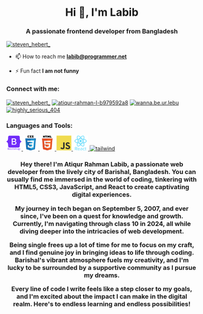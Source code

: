<h1 align="center">Hi 👋, I'm Labib</h1>
<h3 align="center">A passionate frontend developer from Bangladesh</h3>

<p align="left"> <a href="https://twitter.com/steven_hebert_" target="blank"><img src="https://img.shields.io/twitter/follow/steven_hebert_?logo=twitter&style=for-the-badge" alt="steven_hebert_" /></a> </p>

- 📫 How to reach me **labib@programmer.net**

- ⚡ Fun fact **I am not funny**

<h3 align="left">Connect with me:</h3>
<p align="left">
<a href="https://twitter.com/steven_hebert_" target="blank"><img align="center" src="https://raw.githubusercontent.com/rahuldkjain/github-profile-readme-generator/master/src/images/icons/Social/twitter.svg" alt="steven_hebert_" height="30" width="40" /></a>
<a href="https://linkedin.com/in/atiqur-rahman-l-b979592a8" target="blank"><img align="center" src="https://raw.githubusercontent.com/rahuldkjain/github-profile-readme-generator/master/src/images/icons/Social/linked-in-alt.svg" alt="atiqur-rahman-l-b979592a8" height="30" width="40" /></a>
<a href="https://fb.com/wanna.be.ur.lebu" target="blank"><img align="center" src="https://raw.githubusercontent.com/rahuldkjain/github-profile-readme-generator/master/src/images/icons/Social/facebook.svg" alt="wanna.be.ur.lebu" height="30" width="40" /></a>
<a href="https://instagram.com/highly_serious_404" target="blank"><img align="center" src="https://raw.githubusercontent.com/rahuldkjain/github-profile-readme-generator/master/src/images/icons/Social/instagram.svg" alt="highly_serious_404" height="30" width="40" /></a>
</p>

<h3 align="left">Languages and Tools:</h3>
<p align="left"> <a href="https://getbootstrap.com" target="_blank" rel="noreferrer"> <img src="https://raw.githubusercontent.com/devicons/devicon/master/icons/bootstrap/bootstrap-plain-wordmark.svg" alt="bootstrap" width="40" height="40"/> </a> <a href="https://www.w3schools.com/css/" target="_blank" rel="noreferrer"> <img src="https://raw.githubusercontent.com/devicons/devicon/master/icons/css3/css3-original-wordmark.svg" alt="css3" width="40" height="40"/> </a> <a href="https://www.w3.org/html/" target="_blank" rel="noreferrer"> <img src="https://raw.githubusercontent.com/devicons/devicon/master/icons/html5/html5-original-wordmark.svg" alt="html5" width="40" height="40"/> </a> <a href="https://developer.mozilla.org/en-US/docs/Web/JavaScript" target="_blank" rel="noreferrer"> <img src="https://raw.githubusercontent.com/devicons/devicon/master/icons/javascript/javascript-original.svg" alt="javascript" width="40" height="40"/> </a> <a href="https://reactjs.org/" target="_blank" rel="noreferrer"> <img src="https://raw.githubusercontent.com/devicons/devicon/master/icons/react/react-original-wordmark.svg" alt="react" width="40" height="40"/> </a> <a href="https://tailwindcss.com/" target="_blank" rel="noreferrer"> <img src="https://www.vectorlogo.zone/logos/tailwindcss/tailwindcss-icon.svg" alt="tailwind" width="40" height="40"/> </a> </p>
<h3 align="center">

Hey there! I'm Atiqur Rahman Labib, a passionate web developer from the lively city of Barishal, Bangladesh. You can usually find me immersed in the world of coding, tinkering with HTML5, CSS3, JavaScript, and React to create captivating digital experiences.

My journey in tech began on September 5, 2007, and ever since, I've been on a quest for knowledge and growth. Currently, I'm navigating through class 10 in 2024, all while diving deeper into the intricacies of web development.

Being single frees up a lot of time for me to focus on my craft, and I find genuine joy in bringing ideas to life through coding. Barishal's vibrant atmosphere fuels my creativity, and I'm lucky to be surrounded by a supportive community as I pursue my dreams.

Every line of code I write feels like a step closer to my goals, and I'm excited about the impact I can make in the digital realm. Here's to endless learning and endless possibilities!</h3>
